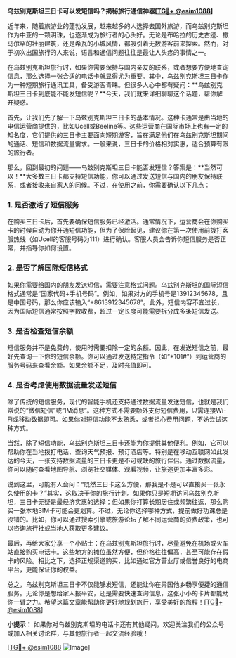 **乌兹别克斯坦三日卡可以发短信吗？揭秘旅行通信神器[[TG💪+ @esim1088](https://t.me/s/esim1088)]**

近年来，随着旅游业的蓬勃发展，越来越多的人选择去国外旅游，而乌兹别克斯坦作为中亚的一颗明珠，也逐渐成为旅行者的心头好。无论是布哈拉的历史古迹、撒马尔罕的壮丽建筑，还是希瓦的小城风情，都吸引着无数游客前来探索。然而，对于初次出国旅行的人来说，语言和通信问题往往是最让人头疼的事情之一。

在乌兹别克斯坦旅行时，如果你需要保持与国内亲友的联系，或者想要方便地查询信息，那么选择一张合适的电话卡就显得尤为重要。其中，乌兹别克斯坦三日卡作为一种短期旅行通讯工具，备受游客青睐。但很多人心中都有疑问：**乌兹别克斯坦三日卡到底能不能发短信呢？**今天，我们就来详细聊聊这个话题，帮你解开疑惑。

首先，让我们先了解一下乌兹别克斯坦三日卡的基本情况。这种卡通常是由当地的电信运营商提供的，比如Ucell或Beeline等。这些运营商在国际市场上也有一定的知名度，它们提供的三日卡主要面向短期游客，旨在满足他们在乌兹别克斯坦期间的通话、短信和数据流量需求。一般来说，三日卡的价格相对实惠，适合预算有限的旅行者。

那么，回到最初的问题——乌兹别克斯坦三日卡能否发短信？答案是：**当然可以！**大多数三日卡都支持短信功能，你可以通过发送短信与国内的朋友保持联系，或者接收来自家人的问候。不过，在使用之前，你需要确认以下几点：

### 1. **是否激活了短信服务**
在购买三日卡后，首先要确保短信服务已经激活。通常情况下，运营商会在你购买卡的时候自动为你开通短信功能，但为了保险起见，建议你在第一次使用前拨打客服热线（如Ucell的客服号码为111）进行确认。客服人员会告诉你短信服务是否正常，并指导你如何设置。

### 2. **是否了解国际短信格式**
如果你需要给国内的朋友发送短信，需要注意格式问题。乌兹别克斯坦的国际短信格式通常是“国家代码+手机号码”。例如，如果对方的手机号是13912345678，且是中国号码，那么你应该输入“+8613912345678”。此外，短信内容不宜过长，因为国际短信通常按照字数收费，超过一定长度可能需要拆分成多条短信发送。

### 3. **是否检查短信余额**
短信服务并不是免费的，使用时需要扣除一定的余额。因此，在发送短信之前，最好先查询一下你的短信余额。你可以通过发送特定指令（如“*101#”）到运营商的服务号码来查看余额。如果余额不足，及时充值即可。

### 4. **是否考虑使用数据流量发送短信**
除了传统的短信服务，现代的智能手机还支持通过数据流量发送短信，也就是我们常说的“微信短信”或“IM消息”。这种方式不需要额外支付短信费用，只需连接Wi-Fi或移动数据即可。如果你对短信功能不太熟悉，或者担心费用问题，不妨尝试这种方式。

当然，除了短信功能，乌兹别克斯坦三日卡还能为你提供其他便利。例如，它可以帮助你在当地拨打电话、查询天气预报、预订酒店等。特别是在移动互联网如此发达的今天，一张支持数据流量的三日卡更是不可或缺的旅行伴侣。通过数据流量，你可以随时查看地图导航、浏览社交媒体、观看视频，让旅途更加丰富多彩。

说到这里，可能有人会问：“既然三日卡这么方便，那我是不是可以直接买一张永久使用的卡？”其实，这取决于你的旅行计划。如果你只是短期访问乌兹别克斯坦，三日卡无疑是最经济实惠的选择；但如果你打算长期居住或频繁往返，那么购买一张本地SIM卡可能会更划算。不过，无论你选择哪种方式，提前做好功课总是没错的。比如，你可以通过搜索引擎或旅游论坛了解不同运营商的资费政策，也可以咨询旅行社或当地人获取更多建议。

最后，再给大家分享一个小贴士：在乌兹别克斯坦旅行时，尽量避免在机场或火车站直接购买电话卡。这些地方的摊位虽然方便，但价格往往偏高，甚至可能存在假卡的风险。相比之下，选择正规渠道购买，比如通过官方营业厅或信誉良好的电商平台，更能保证你的权益。

总之，乌兹别克斯坦三日卡不仅能够发短信，还能让你在异国他乡畅享便捷的通信服务。无论你是想给家人报平安，还是需要快速查询信息，这张小小的卡片都能助你一臂之力。希望这篇文章能帮助你更好地规划旅行，享受美好的旅程！[[TG💪+ @esim1088](https://t.me/s/esim1088)]

**小提示：** 如果你对乌兹别克斯坦的电话卡还有其他疑问，欢迎关注我们的公众号或加入相关讨论群，与其他旅行者一起交流经验哦！

[[TG💪+ @esim1088](https://t.me/s/esim1088) ![Image](https://i.postimg.cc/4NQfJmqS/Snipaste-2025-05-13-00-14-12.png)]